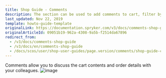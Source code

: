 ```yaml
---
title: Shop Guide - Comments
description: The section can be used to add comments to cart, filter by tags, or discuss order details with colleagues.
last_updated: Nov 22, 2019
template: howto-guide-template
originalLink: https://documentation.spryker.com/v3/docs/comments-shop-guide
originalArticleId: 09051b19-962a-4308-9a5b-f2514da67896
redirect_from:
  - /v3/docs/comments-shop-guide
  - /v3/docs/en/comments-shop-guide
  - /docs/scos/user/shop-user-guides/page.version/comments/shop-guide-comments.html
---
```


Comments allow you to discuss the cart contents and order details with your colleagues.
![image](https://spryker.s3.eu-central-1.amazonaws.com/docs/User+Guides/Shop+User+Guides/Comments/comments-gif.gif) 

